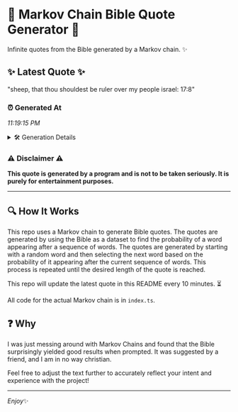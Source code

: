 # 📖 Markov Chain Bible Quote Generator 📖

Infinite quotes from the Bible generated by a Markov chain. ✨

## ✨ Latest Quote ✨
"sheep, that thou shouldest be ruler over my people israel: 17:8"

### ⏰ Generated At
*11:19:15 PM*

<details>
    <summary>🛠️ Generation Details</summary>
    <p>
        <strong>🌱 Seed:</strong> sheep,<br>
        <strong>🔄 Iterations:</strong> 10<br>
        <strong>📜 Context History:</strong><br>[ sheep, ]: that<br>[ sheep,, that ]: thou<br>[ sheep,, that, thou ]: shouldest<br>[ sheep,, that, thou, shouldest ]: be<br>[ sheep,, that, thou, shouldest, be ]: ruler<br>[ sheep,, that, thou, shouldest, be, ruler ]: over<br>[ that, thou, shouldest, be, ruler, over ]: my<br>[ thou, shouldest, be, ruler, over, my ]: people<br>[ shouldest, be, ruler, over, my, people ]: israel:<br>[ be, ruler, over, my, people, israel: ]: 17:8<br>
    </p>
</details>

### ⚠️ Disclaimer ⚠️
**This quote is generated by a program and is not to be taken seriously. It is purely for entertainment purposes.**

---

## 🔍 How It Works

This repo uses a Markov chain to generate Bible quotes. The quotes are generated by using the Bible as a dataset to find the probability of a word appearing after a sequence of words. The quotes are generated by starting with a random word and then selecting the next word based on the probability of it appearing after the current sequence of words. This process is repeated until the desired length of the quote is reached.

This repo will update the latest quote in this README every 10 minutes. ⏳

All code for the actual Markov chain is in `index.ts`.

## ❓ Why

I was just messing around with Markov Chains and found that the Bible surprisingly yielded good results when prompted. 
It was suggested by a friend, and I am in no way christian.

Feel free to adjust the text further to accurately reflect your intent and experience with the project!

---

*Enjoy*✨
